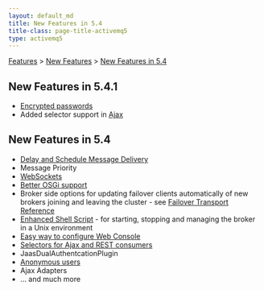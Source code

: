 ```yaml
---
layout: default_md
title: New Features in 5.4 
title-class: page-title-activemq5
type: activemq5
---
```


[Features](features) > [New Features](new-features) > [New Features in 5.4](new-features-in-54)


New Features in 5.4.1
---------------------

*   [Encrypted passwords](encrypted-passwords)
*   Added selector support in [Ajax](ajax)

New Features in 5.4
-------------------

*   [Delay and Schedule Message Delivery](delay-and-schedule-message-delivery)
*   Message Priority
*   [WebSockets](websockets)
*   [Better OSGi support](osgi-integration)
*   Broker side options for updating failover clients automatically of new brokers joining and leaving the cluster - see [Failover Transport Reference](failover-transport-reference)
*   [Enhanced Shell Script](unix-shell-script) - for starting, stopping and managing the broker in a Unix environment
*   [Easy way to configure Web Console](web-console)
*   [Selectors for Ajax and REST consumers](rest)
*   JaasDualAuthentcationPlugin
*   [Anonymous users](security)
*   Ajax Adapters
*   ... and much more

